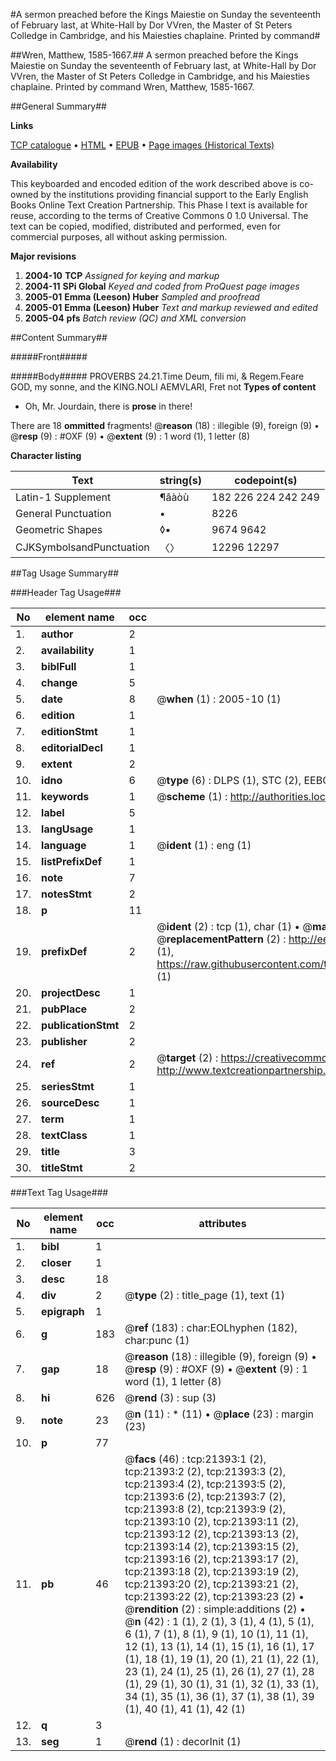 #A sermon preached before the Kings Maiestie on Sunday the seventeenth of February last, at White-Hall by Dor VVren, the Master of St Peters Colledge in Cambridge, and his Maiesties chaplaine. Printed by command#

##Wren, Matthew, 1585-1667.##
A sermon preached before the Kings Maiestie on Sunday the seventeenth of February last, at White-Hall by Dor VVren, the Master of St Peters Colledge in Cambridge, and his Maiesties chaplaine. Printed by command
Wren, Matthew, 1585-1667.

##General Summary##

**Links**

[TCP catalogue](http://www.ota.ox.ac.uk/tcp/)  • 
[HTML](http://tei.it.ox.ac.uk/tcp/Texts-HTML/free/A15/A15746.html)  • 
[EPUB](http://tei.it.ox.ac.uk/tcp/Texts-EPUB/free/A15/A15746.epub) • 
[Page images (Historical Texts)](https://data.historicaltexts.jisc.ac.uk/view?pubId=eebo-99855885e&pageId=eebo-99855885e-21393-1)

**Availability**

This keyboarded and encoded edition of the
	       work described above is co-owned by the institutions
	       providing financial support to the Early English Books
	       Online Text Creation Partnership. This Phase I text is
	       available for reuse, according to the terms of Creative
	       Commons 0 1.0 Universal. The text can be copied,
	       modified, distributed and performed, even for
	       commercial purposes, all without asking permission.

**Major revisions**

1. __2004-10__ __TCP__ *Assigned for keying and markup*
1. __2004-11__ __SPi Global__ *Keyed and coded from ProQuest page images*
1. __2005-01__ __Emma (Leeson) Huber__ *Sampled and proofread*
1. __2005-01__ __Emma (Leeson) Huber__ *Text and markup reviewed and edited*
1. __2005-04__ __pfs__ *Batch review (QC) and XML conversion*

##Content Summary##

#####Front#####

#####Body#####
PROVERBS 24.21.Time Deum, fili mi, & Regem.Feare GOD, my sonne, and the KING.NOLI AEMVLARI, Fret not
**Types of content**

  * Oh, Mr. Jourdain, there is **prose** in there!

There are 18 **ommitted** fragments! 
 @__reason__ (18) : illegible (9), foreign (9)  •  @__resp__ (9) : #OXF (9)  •  @__extent__ (9) : 1 word (1), 1 letter (8)

**Character listing**


|Text|string(s)|codepoint(s)|
|---|---|---|
|Latin-1 Supplement|¶âàòù|182 226 224 242 249|
|General Punctuation|•|8226|
|Geometric Shapes|◊▪|9674 9642|
|CJKSymbolsandPunctuation|〈〉|12296 12297|

##Tag Usage Summary##

###Header Tag Usage###

|No|element name|occ|attributes|
|---|---|---|---|
|1.|__author__|2||
|2.|__availability__|1||
|3.|__biblFull__|1||
|4.|__change__|5||
|5.|__date__|8| @__when__ (1) : 2005-10 (1)|
|6.|__edition__|1||
|7.|__editionStmt__|1||
|8.|__editorialDecl__|1||
|9.|__extent__|2||
|10.|__idno__|6| @__type__ (6) : DLPS (1), STC (2), EEBO-CITATION (1), PROQUEST (1), VID (1)|
|11.|__keywords__|1| @__scheme__ (1) : http://authorities.loc.gov/ (1)|
|12.|__label__|5||
|13.|__langUsage__|1||
|14.|__language__|1| @__ident__ (1) : eng (1)|
|15.|__listPrefixDef__|1||
|16.|__note__|7||
|17.|__notesStmt__|2||
|18.|__p__|11||
|19.|__prefixDef__|2| @__ident__ (2) : tcp (1), char (1)  •  @__matchPattern__ (2) : ([0-9\-]+):([0-9IVX]+) (1), (.+) (1)  •  @__replacementPattern__ (2) : http://eebo.chadwyck.com/downloadtiff?vid=$1&page=$2 (1), https://raw.githubusercontent.com/textcreationpartnership/Texts/master/tcpchars.xml#$1 (1)|
|20.|__projectDesc__|1||
|21.|__pubPlace__|2||
|22.|__publicationStmt__|2||
|23.|__publisher__|2||
|24.|__ref__|2| @__target__ (2) : https://creativecommons.org/publicdomain/zero/1.0/ (1), http://www.textcreationpartnership.org/docs/. (1)|
|25.|__seriesStmt__|1||
|26.|__sourceDesc__|1||
|27.|__term__|1||
|28.|__textClass__|1||
|29.|__title__|3||
|30.|__titleStmt__|2||


###Text Tag Usage###

|No|element name|occ|attributes|
|---|---|---|---|
|1.|__bibl__|1||
|2.|__closer__|1||
|3.|__desc__|18||
|4.|__div__|2| @__type__ (2) : title_page (1), text (1)|
|5.|__epigraph__|1||
|6.|__g__|183| @__ref__ (183) : char:EOLhyphen (182), char:punc (1)|
|7.|__gap__|18| @__reason__ (18) : illegible (9), foreign (9)  •  @__resp__ (9) : #OXF (9)  •  @__extent__ (9) : 1 word (1), 1 letter (8)|
|8.|__hi__|626| @__rend__ (3) : sup (3)|
|9.|__note__|23| @__n__ (11) : * (11)  •  @__place__ (23) : margin (23)|
|10.|__p__|77||
|11.|__pb__|46| @__facs__ (46) : tcp:21393:1 (2), tcp:21393:2 (2), tcp:21393:3 (2), tcp:21393:4 (2), tcp:21393:5 (2), tcp:21393:6 (2), tcp:21393:7 (2), tcp:21393:8 (2), tcp:21393:9 (2), tcp:21393:10 (2), tcp:21393:11 (2), tcp:21393:12 (2), tcp:21393:13 (2), tcp:21393:14 (2), tcp:21393:15 (2), tcp:21393:16 (2), tcp:21393:17 (2), tcp:21393:18 (2), tcp:21393:19 (2), tcp:21393:20 (2), tcp:21393:21 (2), tcp:21393:22 (2), tcp:21393:23 (2)  •  @__rendition__ (2) : simple:additions (2)  •  @__n__ (42) : 1 (1), 2 (1), 3 (1), 4 (1), 5 (1), 6 (1), 7 (1), 8 (1), 9 (1), 10 (1), 11 (1), 12 (1), 13 (1), 14 (1), 15 (1), 16 (1), 17 (1), 18 (1), 19 (1), 20 (1), 21 (1), 22 (1), 23 (1), 24 (1), 25 (1), 26 (1), 27 (1), 28 (1), 29 (1), 30 (1), 31 (1), 32 (1), 33 (1), 34 (1), 35 (1), 36 (1), 37 (1), 38 (1), 39 (1), 40 (1), 41 (1), 42 (1)|
|12.|__q__|3||
|13.|__seg__|1| @__rend__ (1) : decorInit (1)|
